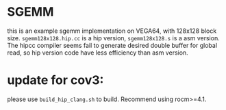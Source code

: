# SGEMM

this is an example sgemm implementation on VEGA64, with 128x128 block size. `sgemm128x128.hip.cc` is a hip version, `sgemm128x128.s` is a asm version. The hipcc compiler seems fail to generate desired double buffer for global read, so hip version code have less efficiency than asm version.

# update for cov3:
please use `build_hip_clang.sh` to build. Recommend using rocm>=4.1.

